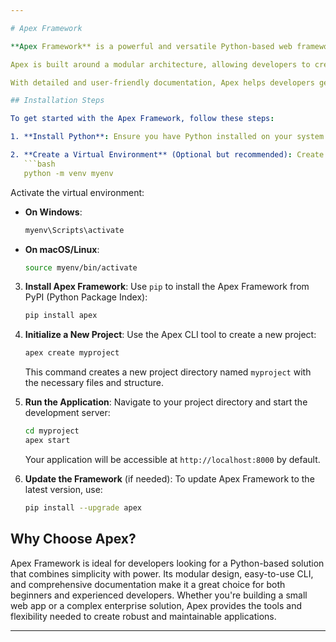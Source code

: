 ```yaml
---

# Apex Framework

**Apex Framework** is a powerful and versatile Python-based web framework designed to simplify and accelerate the development of modern web applications. Built with flexibility and ease of use in mind, Apex provides a robust set of tools and features that enable developers to create scalable, maintainable, and high-performance web solutions.

Apex is built around a modular architecture, allowing developers to create reusable components and extend the framework easily. It includes an easy-to-use CLI tool that simplifies common development tasks such as starting a new project, creating and running applications, and managing dependencies. Apex utilizes a widget-based approach for building user interfaces, enabling a clean separation of concerns and easy customization of UI components.

With detailed and user-friendly documentation, Apex helps developers get up and running quickly with clear guides and examples. The framework is designed with performance in mind, supporting efficient handling of high-traffic applications and scaling easily with the needs of your project. Apex also offers cross-platform support, ensuring that your development environment remains consistent and reliable across different operating systems. Additionally, Apex allows for flexible configuration through a variety of settings and options, enabling developers to tailor the framework to their specific needs.

## Installation Steps

To get started with the Apex Framework, follow these steps:

1. **Install Python**: Ensure you have Python installed on your system. Apex Framework supports Python 3.6 and above. You can download Python from the [official Python website](https://www.python.org/downloads/).

2. **Create a Virtual Environment** (Optional but recommended): Create a virtual environment to manage your project’s dependencies and avoid conflicts with other projects. You can do this with the following command:
   ```bash
   python -m venv myenv
   ```
   Activate the virtual environment:
   - **On Windows**:
     ```bash
     myenv\Scripts\activate
     ```
   - **On macOS/Linux**:
     ```bash
     source myenv/bin/activate
     ```

3. **Install Apex Framework**: Use `pip` to install the Apex Framework from PyPI (Python Package Index):
   ```bash
   pip install apex
   ```

4. **Initialize a New Project**: Use the Apex CLI tool to create a new project:
   ```bash
   apex create myproject
   ```
   This command creates a new project directory named `myproject` with the necessary files and structure.

5. **Run the Application**: Navigate to your project directory and start the development server:
   ```bash
   cd myproject
   apex start
   ```
   Your application will be accessible at `http://localhost:8000` by default.

6. **Update the Framework** (if needed): To update Apex Framework to the latest version, use:
   ```bash
   pip install --upgrade apex
   ```

## Why Choose Apex?

Apex Framework is ideal for developers looking for a Python-based solution that combines simplicity with power. Its modular design, easy-to-use CLI, and comprehensive documentation make it a great choice for both beginners and experienced developers. Whether you're building a small web app or a complex enterprise solution, Apex provides the tools and flexibility needed to create robust and maintainable applications.

---
```

